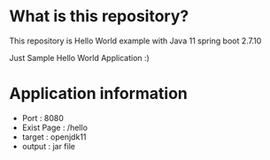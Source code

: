 # What is this repository?
This repository is Hello World example with Java 11 spring boot 2.7.10

Just Sample Hello World Application :)

# Application information
* Port : 8080
* Exist Page : /hello
* target : openjdk11
* output : jar file